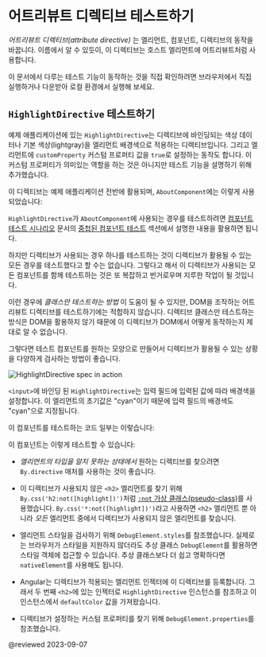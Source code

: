 <a id="attribute-directive"></a>

<!--
# Testing Attribute Directives
-->
# 어트리뷰트 디렉티브 테스트하기

<!--
An *attribute directive* modifies the behavior of an element, component or another directive.
Its name reflects the way the directive is applied: as an attribute on a host element.

<div class="alert is-helpful">

If you'd like to experiment with the application that this guide describes, <live-example name="testing" noDownload>run it in your browser</live-example> or <live-example name="testing" downloadOnly>download and run it locally</live-example>.

</div>
-->
*어트리뷰트 디렉티브\(attribute directive\)* 는 엘리먼트, 컴포넌트, 디렉티브의 동작을 바꿉니다.
이름에서 알 수 있듯이, 이 디렉티브는 호스트 엘리먼트에 어트리뷰트처럼 사용합니다.

<div class="alert is-helpful">

이 문서에서 다루는 테스트 기능이 동작하는 것을 직접 확인하려면 <live-example name="testing" noDownload>브라우저에서 직접 실행</live-example>하거나 <live-example name="testing" downloadOnly>다운받아 로컬 환경에서 실행</live-example>해 보세요.

</div>


<!--
## Testing the `HighlightDirective`
-->
## `HighlightDirective` 테스트하기

<!--
The sample application's `HighlightDirective` sets the background color of an element based on either a data bound color or a default color \(lightgray\).
It also sets a custom property of the element \(`customProperty`\) to `true` for no reason other than to show that it can.

<code-example header="app/shared/highlight.directive.ts" path="testing/src/app/shared/highlight.directive.ts"></code-example>

It's used throughout the application, perhaps most simply in the `AboutComponent`:

<code-example header="app/about/about.component.ts" path="testing/src/app/about/about.component.ts"></code-example>

Testing the specific use of the `HighlightDirective` within the `AboutComponent` requires only the techniques explored in the ["Nested component tests"](guide/testing-components-scenarios#nested-component-tests) section of [Component testing scenarios](guide/testing-components-scenarios).

<code-example header="app/about/about.component.spec.ts" path="testing/src/app/about/about.component.spec.ts" region="tests"></code-example>

However, testing a single use case is unlikely to explore the full range of a directive's capabilities.
Finding and testing all components that use the directive is tedious, brittle, and almost as unlikely to afford full coverage.

*Class-only tests* might be helpful, but attribute directives like this one tend to manipulate the DOM.
Isolated unit tests don't touch the DOM and, therefore, do not inspire confidence in the directive's efficacy.

A better solution is to create an artificial test component that demonstrates all ways to apply the directive.

<code-example header="app/shared/highlight.directive.spec.ts (TestComponent)" path="testing/src/app/shared/highlight.directive.spec.ts" region="test-component"></code-example>

<div class="lightbox">

<img alt="HighlightDirective spec in action" src="generated/images/guide/testing/highlight-directive-spec.png">

</div>

<div class="alert is-helpful">

The `<input>` case binds the `HighlightDirective` to the name of a color value in the input box.
The initial value is the word "cyan" which should be the background color of the input box.

</div>

Here are some tests of this component:

<code-example header="app/shared/highlight.directive.spec.ts (selected tests)" path="testing/src/app/shared/highlight.directive.spec.ts" region="selected-tests"></code-example>

A few techniques are noteworthy:

*   The `By.directive` predicate is a great way to get the elements that have this directive *when their element types are unknown*
*   The [`:not` pseudo-class](https://developer.mozilla.org/docs/Web/CSS/:not) in `By.css('h2:not([highlight])')` helps find `<h2>` elements that *do not* have the directive.
    `By.css('*:not([highlight])')` finds *any* element that does not have the directive.

*   `DebugElement.styles` affords access to element styles even in the absence of a real browser, thanks to the `DebugElement` abstraction.
    But feel free to exploit the `nativeElement` when that seems easier or more clear than the abstraction.

*   Angular adds a directive to the injector of the element to which it is applied.
    The test for the default color uses the injector of the second `<h2>` to get its `HighlightDirective` instance and its `defaultColor`.

*   `DebugElement.properties` affords access to the artificial custom property that is set by the directive
-->
예제 애플리케이션에 있는 `HighlightDirective`는 디렉티브에 바인딩되는 색상 데이터나 기본 색상\(lightgray\)을 엘리먼트 배경색으로 적용하는 디렉티브입니다.
그리고 엘리먼트에 `customProperty` 커스텀 프로퍼티 값을 `true`로 설정하는 동작도 합니다.
이 커스텀 프로퍼티가 의미있는 역할을 하는 것은 아니지만 테스트 기능을 설명하기 위해 추가했습니다.

<code-example header="app/shared/highlight.directive.ts" path="testing/src/app/shared/highlight.directive.ts"></code-example>

이 디렉티브는 예제 애플리케이션 전반에 활용되며, `AboutComponent`에는 이렇게 사용되었습니다:

<code-example header="app/about/about.component.ts" path="testing/src/app/about/about.component.ts"></code-example>

`HighlightDirective`가 `AboutComponent`에 사용되는 경우를 테스트하려면 [컴포넌트 테스트 시나리오](guide/testing-components-scenarios) 문서의 [중첩된 컴포넌트 테스트](guide/testing-components-scenarios#nested-component-tests) 섹션에서 설명한 내용을 활용하면 됩니다.

<code-example header="app/about/about.component.spec.ts" path="testing/src/app/about/about.component.spec.ts" region="tests"></code-example>

하지만 디렉티브가 사용되는 경우 하나를 테스트하는 것이 디렉티브가 활용될 수 있는 모든 경우를 테스트했다고 할 수는 없습니다.
그렇다고 해서 이 디렉티브가 사용되는 모든 컴포넌트를 함께 테스트하는 것은 또 복잡하고 번거로우며 지루한 작업이 될 것입니다.

이런 경우에 *클래스만 테스트하는 방법* 이 도움이 될 수 있지만, DOM을 조작하는 어트리뷰트 디렉티브를 테스트하기에는 적합하지 않습니다.
디렉티브 클래스만 테스트하는 방식은 DOM을 활용하지 않기 때문에 이 디렉티브가 DOM에서 어떻게 동작하는지 제대로 알 수 없습니다.

그렇다면 테스트 컴포넌트를 원하는 모양으로 만들어서 디렉티브가 활용될 수 있는 상황을 다양하게 검사하는 방법이 좋습니다.

<code-example header="app/shared/highlight.directive.spec.ts (TestComponent)" path="testing/src/app/shared/highlight.directive.spec.ts" region="test-component"></code-example>

<div class="lightbox">

<img alt="HighlightDirective spec in action" src="generated/images/guide/testing/highlight-directive-spec.png">

</div>

<div class="alert is-helpful">

`<input>`에 바인딩 된 `HighlightDirective`는 입력 필드에 입력된 값에 따라 배경색을 설정합니다.
이 엘리먼트의 초기값은 "cyan"이기 때문에 입력 필드의 배경색도 "cyan"으로 지정됩니다.

</div>

이 컴포넌트를 테스트하는 코드 일부는 이렇습니다:

<code-example header="app/shared/highlight.directive.spec.ts (일부 테스트)" path="testing/src/app/shared/highlight.directive.spec.ts" region="selected-tests"></code-example>

이 컴포넌트는 이렇게 테스트할 수 있습니다:

*   *엘리먼트의 타입을 알지 못하는 상태에서* 원하는 디렉티브를 찾으려면 `By.directive` 매처를 사용하는 것이 좋습니다.
*   이 디렉티브가 사용되지 않은 `<h2>` 엘리먼트를 찾기 위해 `By.css('h2:not([highlight])')`처럼 <a href="https://developer.mozilla.org/en-US/docs/Web/CSS/:not">`:not` 가상 클래스(pseudo-class)</a>를 사용했습니다.
    `By.css('*:not([highlight])')`라고 사용하면 `<h2>` 엘리먼트 뿐 아니라 *모든* 엘리먼트 중에서 디렉티브가 사용되지 않은 엘리먼트를 찾습니다.

*   엘리먼트 스타일을 검사하기 위해 `DebugElement.styles`를 참조했습니다.
    실제로는 브라우저가 스타일을 지원하지 않더라도 추상 클래스 `DebugElement`를 활용하면 스타일 객체에 접근할 수 있습니다.
    추상 클래스보다 더 쉽고 명확하다면 `nativeElement`를 사용해도 됩니다.

*   Angular는 디렉티브가 적용되는 엘리먼트 인젝터에 이 디렉티브를 등록합니다.
    그래서 두 번째 `<h2>`에 있는 인젝터로 `HighlightDirective` 인스턴스를 참조하고 이 인스턴스에서 `defaultColor` 값을 가져왔습니다.

*   디렉티브가 설정하는 커스텀 프로퍼티를 찾기 위해 `DebugElement.properties`를 참조했습니다.

<!-- links -->

<!-- external links -->

<!-- end links -->

@reviewed 2023-09-07
